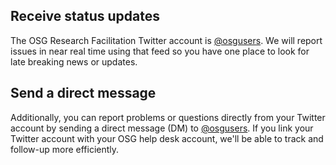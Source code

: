 [title]: - "Communicate with us via Twitter"

## Receive status updates

The OSG Research Facilitation Twitter account is
[@osgusers](http://twitter.com/osgusers).  We will report issues in
near real time using that feed so you have one place to look for late
breaking news or updates.

## Send a direct message

Additionally, you can report problems or questions directly
from your Twitter account by sending a direct message (DM) to
[@osgusers](http://twitter.com/osgusers).  If you link your Twitter
account with your OSG help desk account, we'll be able to track and
follow-up more efficiently.

